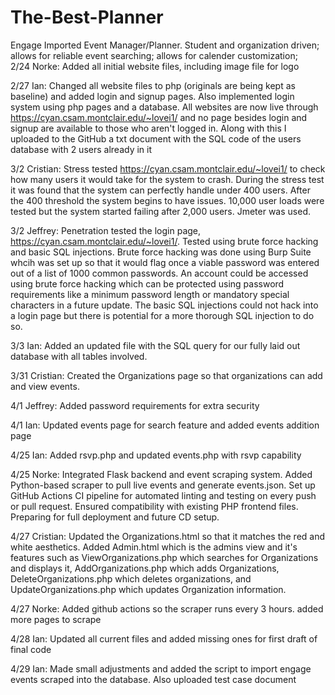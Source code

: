 # The-Best-Planner
Engage Imported Event Manager/Planner. Student and organization driven; allows for reliable event searching; allows for calender customization;  
2/24 Norke: Added all initial website files, including image file for logo

2/27 Ian: Changed all website files to php (originals are being kept as baseline) and added login and signup pages. Also implemented login system using php pages and a database. All websites are now live through https://cyan.csam.montclair.edu/~lovei1/ and no page besides login and signup are available to those who aren't logged in. Along with this I uploaded to the GitHub a txt document with the SQL code of the users database with 2 users already in it


3/2 Cristian: Stress tested https://cyan.csam.montclair.edu/~lovei1/ to check how many users it would take for the system to crash. During the stress test it was found that the system can perfectly handle under 400 users. After the 400 threshold the system begins to have issues. 10,000 user loads were tested but the system started failing after 2,000 users. Jmeter was used.


3/2 Jeffrey: Penetration tested the login page, https://cyan.csam.montclair.edu/~lovei1/. Tested using brute force hacking and basic SQL injections. Brute force hacking was done using Burp Suite whcih was set up so that it would flag once a viable password was entered out of a list of 1000 common passwords. An account could be accessed using brute force hacking which can be protected using password requirements like a minimum password length or mandatory special characters in a future update. The basic SQL injections could not hack into a login page but there is potential for a more thorough SQL injection to do so.

3/3 Ian: Added an updated file with the SQL query for our fully laid out database with all tables involved.

3/31 Cristian: Created the Organizations page so that organizations can add and view events.

4/1 Jeffrey: Added password requirements for extra security

4/1 Ian: Updated events page for search feature and added events addition page

4/25 Ian: Added rsvp.php and updated events.php with rsvp capability

4/25 Norke: Integrated Flask backend and event scraping system. Added Python-based scraper to pull live events and generate events.json. Set up GitHub Actions CI pipeline for automated linting and testing on every push or pull request. Ensured compatibility with existing PHP frontend files. Preparing for full deployment and future CD setup.

4/27 Cristian: Updated the Organizations.html so that it matches the red and white aesthetics. Added Admin.html which is the admins view and it's features such as ViewOrganizations.php which searches for Organizations and displays it, AddOrganizations.php which adds Organizations, DeleteOrganizations.php which deletes organizations, and UpdateOrganizations.php which updates Organization information.

4/27 Norke: Added github actions so the scraper runs every 3 hours. added more pages to scrape 

4/28 Ian: Updated all current files and added missing ones for first draft of final code

4/29 Ian: Made small adjustments and added the script to import engage events scraped into the database. Also uploaded test case document
